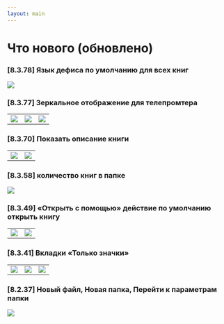 ```yaml
---
layout: main
---
```


# Что нового (обновлено)

### [8.3.78] Язык дефиса по умолчанию для всех книг

<img class="i" src="8.3.78.png" />

### [8.3.77] Зеркальное отображение для телепромтера

||||
|-|-|-|
|![](8.3.77c.jpg)|![](8.3.77a.jpg)|![](8.3.77b.jpg)|

### [8.3.70] Показать описание книги

|||
|-|-|
|![](8.3.70a.jpg)|![](8.3.70b.jpg)|


### [8.3.58] количество книг в папке

<img class="i" src="8.3.58.jpg" />

### [8.3.49] «Открыть с помощью» действие по умолчанию открыть книгу

|||
|-|-|
|![](8.3.49a.jpg)|![](8.3.49b.jpg)|


### [8.3.41] Вкладки «Только значки»

||||
|-|-|-|
|![](8.3.41a.jpg)|![](8.3.41b.jpg)|![](8.3.41c.jpg)|


### [8.2.37] Новый файл, Новая папка, Перейти к параметрам папки

<img class="i" src="8.2.37.jpg" />
